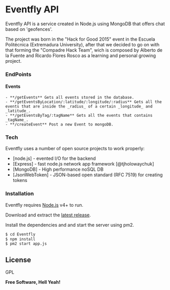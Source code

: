 # Eventfly API

Eventfly API is a service created in Node.js using MongoDB that offers chat based on 'geofences'. 

The project was born in the "Hack for Good 2015" event in the Escuela Politécnica (Extremadura University), after that we decided to go on with that forming the "Compadre Hack Team", wich is composed by Alberto de la Fuente and Ricardo Flores Rosco as a learning and personal growing project.

### EndPoints

#### Events
    
    - **/getEvents** Gets all events stored in the database.
    - **/getEventsByLocation/:latitude/:longitude/:radius** Gets all the events that are inside the _radius_ of a certain _longitude_ and _latitude_.
    - **/getEventsByTag/:tagName** Gets all the events that contains _tagName_. 
    - **/createEvent** Post a new Event to mongoDB.

### Tech

Eventfly uses a number of open source projects to work properly:

* [node.js] - evented I/O for the backend
* [Express] - fast node.js network app framework [@tjholowaychuk]
* [MongoDB] - High performance noSQL DB
* [JsonWebToken] - JSON-based open standard (RFC 7519) for creating tokens

### Installation

Eventfly requires [Node.js](https://nodejs.org/) v4+ to run.

Download and extract the [latest release](https://github.com/CompadreHackTeam/Eventfly).

Install the dependencies and and start the server using pm2.

```sh
$ cd Eventfly
$ npm install 
$ pm2 start app.js
```

License
----

GPL

**Free Software, Hell Yeah!**